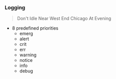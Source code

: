 ### Logging
> Don't Idle Near West End Chicago At Evening
- 8 predefined priorities
	- emerg
	- alert
	- crit
	- err
	- warning
	- notice
	- info
	- debug

